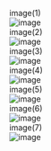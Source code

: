 image(1)<br>
![image](https://github.com/user-attachments/assets/5633828d-981e-4d48-b4c5-ed1441ffb03b)
<br>image(2)<br>
![image](https://github.com/user-attachments/assets/c7946543-b417-4ec3-b360-2bfa7c03cba7)
<br>image(3)<br>
![image](https://github.com/user-attachments/assets/4c77d423-08e2-4c99-ae11-8bea5be20ea0)
<br>image(4)<br>
![image](https://github.com/user-attachments/assets/9ab74f77-0416-47bf-9f20-9ba73457dcc4)
<br>image(5)<br>
![image](https://github.com/user-attachments/assets/8343808a-36fe-40ec-9e5b-12af3206b2f7)
<br>image(6)<br>
![image](https://github.com/user-attachments/assets/903aa71c-5cbb-4b27-9782-cd22f1a02a25)
<br>image(7)<br>
![image](https://github.com/user-attachments/assets/e6849018-bde3-4e31-a717-33284829f099)
